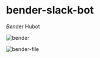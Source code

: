 # bender-slack-bot

<em>Ben</em>der Hubot

![bender](https://user-images.githubusercontent.com/119117/62753261-0eb96500-ba28-11e9-8e82-fe21f9fef185.jpg)

![bender-file](https://user-images.githubusercontent.com/119117/62753255-04976680-ba28-11e9-9743-763785b5a0f3.png)

